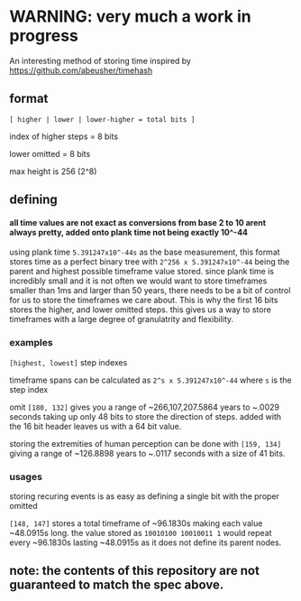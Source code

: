 # WARNING: very much a work in progress

An interesting method of storing time inspired by https://github.com/abeusher/timehash

## format

`[ higher | lower | lower-higher = total bits ]`

index of higher steps = 8 bits

lower omitted = 8 bits 

max height is 256 (2^8)

## defining 

#### all time values are not exact as conversions from base 2 to 10 arent always pretty, added onto plank time not being exactly 10^-44

using plank time `5.391247x10^-44s` as the base measurement, this format stores time as a perfect binary tree with `2^256 x 5.391247x10^-44` being the parent and highest possible timeframe value stored.
since plank time is incredibly small and it is not often we would want to store timeframes smaller than 1ms and larger than 50 years, there needs to be a bit of control for us to store the timeframes we care about.
This is why the first 16 bits stores the higher, and lower omitted steps. this gives us a way to store timeframes with a large degree of granulatrity and flexibility.

### examples

`[highest, lowest]` step indexes

timeframe spans can be calculated as `2^s x 5.391247x10^-44` where `s` is the step index

omit `[180, 132]` gives you a range of ~266,107,207.5864 years to ~.0029 seconds taking up only 48 bits to store the direction of steps. added with the 16 bit header leaves us with a 64 bit value.

storing the extremities of human perception can be done with `[159, 134]` giving a range of ~126.8898 years to ~.0117 seconds with a size of 41 bits.

### usages

storing recuring events is as easy as defining a single bit with the proper omitted

`[148, 147]` stores a total timeframe of ~96.1830s making each value ~48.0915s long. the value stored as `10010100 10010011 1` would repeat every ~96.1830s lasting ~48.0915s as it does not define its parent nodes.

## note: the contents of this repository are not guaranteed to match the spec above.
